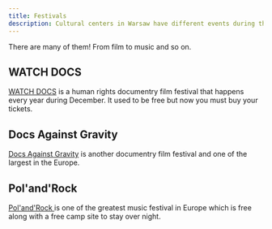 ```yaml
---
title: Festivals
description: Cultural centers in Warsaw have different events during the year
---
```


There are many of them! From film to music and so on.

## WATCH DOCS
[WATCH DOCS](https://watchdocs.pl/) is a human rights documentry film festival that happens every year during December. It used to be free but now you must buy your tickets. 

## Docs Against Gravity
[Docs Against Gravity](https://mdag.pl/) is another documentry film festival and one of the largest in the Europe.

## Pol'and'Rock
[Pol'and'Rock ](https://en.polandrockfestival.pl/) is one of the greatest music festival in Europe which is free along with a free camp site to stay over night. 
